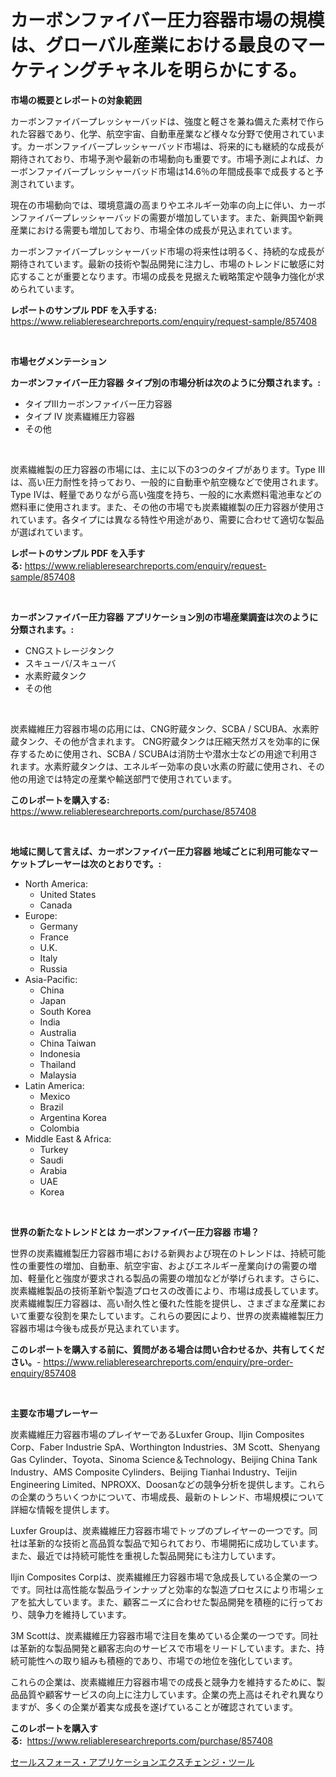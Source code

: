 <p><h1>カーボンファイバー圧力容器市場の規模は、グローバル産業における最良のマーケティングチャネルを明らかにする。</h1></p><p><strong>市場の概要とレポートの対象範囲</strong></p>
<p><p>カーボンファイバープレッシャーバッドは、強度と軽さを兼ね備えた素材で作られた容器であり、化学、航空宇宙、自動車産業など様々な分野で使用されています。カーボンファイバープレッシャーバッド市場は、将来的にも継続的な成長が期待されており、市場予測や最新の市場動向も重要です。市場予測によれば、カーボンファイバープレッシャーバッド市場は14.6％の年間成長率で成長すると予測されています。</p><p>現在の市場動向では、環境意識の高まりやエネルギー効率の向上に伴い、カーボンファイバープレッシャーバッドの需要が増加しています。また、新興国や新興産業における需要も増加しており、市場全体の成長が見込まれています。</p><p>カーボンファイバープレッシャーバッド市場の将来性は明るく、持続的な成長が期待されています。最新の技術や製品開発に注力し、市場のトレンドに敏感に対応することが重要となります。市場の成長を見据えた戦略策定や競争力強化が求められています。</p></p>
<p><strong>レポートのサンプル PDF を入手する:</strong> <a href="https://www.reliableresearchreports.com/enquiry/request-sample/857408">https://www.reliableresearchreports.com/enquiry/request-sample/857408</a></p>
<p>&nbsp;</p>
<p><strong>市場セグメンテーション</strong></p>
<p><strong>カーボンファイバー圧力容器 タイプ別の市場分析は次のように分類されます。:</strong></p>
<p><ul><li>タイプIIIカーボンファイバー圧力容器</li><li>タイプ IV 炭素繊維圧力容器</li><li>その他</li></ul></p>
<p>&nbsp;</p>
<p><p>炭素繊維製の圧力容器の市場には、主に以下の3つのタイプがあります。Type IIIは、高い圧力耐性を持っており、一般的に自動車や航空機などで使用されます。Type IVは、軽量でありながら高い強度を持ち、一般的に水素燃料電池車などの燃料車に使用されます。また、その他の市場でも炭素繊維製の圧力容器が使用されています。各タイプには異なる特性や用途があり、需要に合わせて適切な製品が選ばれています。</p></p>
<p><strong>レポートのサンプル PDF を入手する:</strong>&nbsp;<a href="https://www.reliableresearchreports.com/enquiry/request-sample/857408">https://www.reliableresearchreports.com/enquiry/request-sample/857408</a></p>
<p>&nbsp;</p>
<p><strong> カーボンファイバー圧力容器 アプリケーション別の市場産業調査は次のように分類されます。:</strong></p>
<p><ul><li>CNGストレージタンク</li><li>スキューバ/スキューバ</li><li>水素貯蔵タンク</li><li>その他</li></ul></p>
<p>&nbsp;</p>
<p><p>炭素繊維圧力容器市場の応用には、CNG貯蔵タンク、SCBA / SCUBA、水素貯蔵タンク、その他が含まれます。 CNG貯蔵タンクは圧縮天然ガスを効率的に保存するために使用され、SCBA / SCUBAは消防士や潜水士などの用途で利用されます。水素貯蔵タンクは、エネルギー効率の良い水素の貯蔵に使用され、その他の用途では特定の産業や輸送部門で使用されています。</p></p>
<p><strong>このレポートを購入する:</strong>&nbsp; <a href="https://www.reliableresearchreports.com/purchase/857408">https://www.reliableresearchreports.com/purchase/857408</a></p>
<p>&nbsp;</p>
<p><strong>地域に関して言えば、カーボンファイバー圧力容器 地域ごとに利用可能なマーケットプレーヤーは次のとおりです。:</strong></p>
<p><ul>
    <li>
        North America:
        <ul>
            <li>United States</li>
            <li>Canada</li>
        </ul>
    </li>
    <li>
        Europe:
        <ul>
            <li>Germany</li>
            <li>France</li>
            <li>U.K.</li>
            <li>Italy</li>
            <li>Russia</li>
        </ul>
    </li>
    <li>
        Asia-Pacific:
        <ul>
            <li>China</li>
            <li>Japan</li>
            <li>South Korea</li>
            <li>India</li>
            <li>Australia</li>
            <li>China Taiwan</li>
            <li>Indonesia</li>
            <li>Thailand</li>
            <li>Malaysia</li>
        </ul>
    </li>
    <li>
        Latin America:
        <ul>
            <li>Mexico</li>
            <li>Brazil</li>
            <li>Argentina Korea</li>
            <li>Colombia</li>
        </ul>
    </li>
    <li>
        Middle East & Africa:
        <ul>
            <li>Turkey</li>
            <li>Saudi</li>
            <li>Arabia</li>
            <li>UAE</li>
            <li>Korea</li>
        </ul>
    </li>
    </ul></p>
<p>&nbsp;</p>
<p><strong>世界の新たなトレンドとは カーボンファイバー圧力容器 市場？</strong></p>
<p><p>世界の炭素繊維製圧力容器市場における新興および現在のトレンドは、持続可能性の重要性の増加、自動車、航空宇宙、およびエネルギー産業向けの需要の増加、軽量化と強度が要求される製品の需要の増加などが挙げられます。さらに、炭素繊維製品の技術革新や製造プロセスの改善により、市場は成長しています。炭素繊維製圧力容器は、高い耐久性と優れた性能を提供し、さまざまな産業において重要な役割を果たしています。これらの要因により、世界の炭素繊維製圧力容器市場は今後も成長が見込まれています。</p></p>
<p><strong>このレポートを購入する前に、質問がある場合は問い合わせるか、共有してください。</strong>- <a href="https://www.reliableresearchreports.com/enquiry/pre-order-enquiry/857408">https://www.reliableresearchreports.com/enquiry/pre-order-enquiry/857408</a></p>
<p>&nbsp;</p>
<p><strong>主要な市場プレーヤー</strong></p>
<p><p>炭素繊維圧力容器市場のプレイヤーであるLuxfer Group、Iljin Composites Corp、Faber Industrie SpA、Worthington Industries、3M Scott、Shenyang Gas Cylinder、Toyota、Sinoma Science＆Technology、Beijing China Tank Industry、AMS Composite Cylinders、Beijing Tianhai Industry、Teijin Engineering Limited、NPROXX、Doosanなどの競争分析を提供します。これらの企業のうちいくつかについて、市場成長、最新のトレンド、市場規模について詳細な情報を提供します。</p><p>Luxfer Groupは、炭素繊維圧力容器市場でトップのプレイヤーの一つです。同社は革新的な技術と高品質な製品で知られており、市場開拓に成功しています。また、最近では持続可能性を重視した製品開発にも注力しています。</p><p>Iljin Composites Corpは、炭素繊維圧力容器市場で急成長している企業の一つです。同社は高性能な製品ラインナップと効率的な製造プロセスにより市場シェアを拡大しています。また、顧客ニーズに合わせた製品開発を積極的に行っており、競争力を維持しています。</p><p>3M Scottは、炭素繊維圧力容器市場で注目を集めている企業の一つです。同社は革新的な製品開発と顧客志向のサービスで市場をリードしています。また、持続可能性への取り組みも積極的であり、市場での地位を強化しています。</p><p>これらの企業は、炭素繊維圧力容器市場での成長と競争力を維持するために、製品品質や顧客サービスの向上に注力しています。企業の売上高はそれぞれ異なりますが、多くの企業が着実な成長を遂げていることが確認されています。</p></p>
<p><strong>このレポートを購入する:</strong>&nbsp;&nbsp;<a href="https://www.reliableresearchreports.com/purchase/857408">https://www.reliableresearchreports.com/purchase/857408</a></p>
<p><p><a href="https://github.com/zoetazuur/Market-Research-Report-List-1/blob/main/997813713033.md">セールスフォース・アプリケーションエクスチェンジ・ツール</a></p></p>